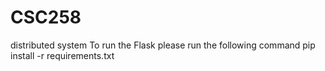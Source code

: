 # CSC258
distributed system
To run the Flask please run the following command
pip install -r requirements.txt
